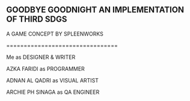 GOODBYE GOODNIGHT
AN IMPLEMENTATION OF THIRD SDGS
--------------------------------

A GAME CONCEPT BY SPLEENWORKS

================================

Me as DESIGNER & WRITER

AZKA FARIDI as PROGRAMMER

ADNAN AL QADRI as VISUAL ARTIST

ARCHIE PH SINAGA as QA ENGINEER
